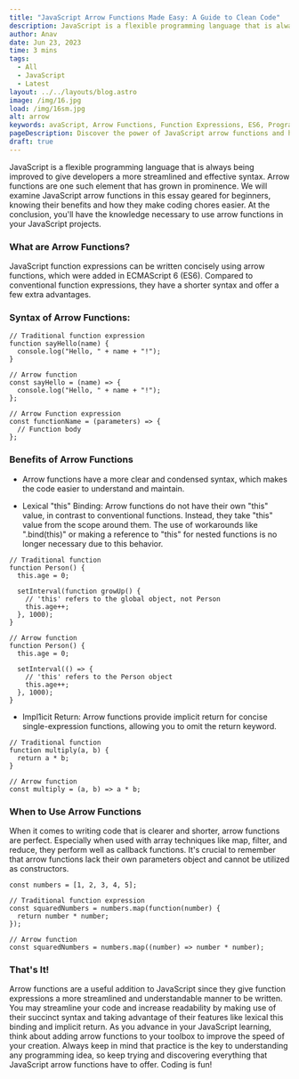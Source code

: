 ```yaml
---
title: "JavaScript Arrow Functions Made Easy: A Guide to Clean Code"
description: JavaScript is a flexible programming language that is always being improved to give developers a more streamlined and effective syntax. Arrow functions are...
author: Anav
date: Jun 23, 2023
time: 3 mins
tags:
  - All
  - JavaScript
  - Latest
layout: ../../layouts/blog.astro
image: /img/16.jpg
load: /img/16sm.jpg
alt: arrow
keywords: avaScript, Arrow Functions, Function Expressions, ES6, Programming Language
pageDescription: Discover the power of JavaScript arrow functions and how they can simplify your coding tasks. Learn about the concise syntax, benefits.
draft: true
---
```

JavaScript is a flexible programming language that is always being improved to give developers a more streamlined and effective syntax. Arrow functions are one such element that has grown in prominence. We will examine JavaScript arrow functions in this essay geared for beginners, knowing their benefits and how they make coding chores easier. At the conclusion, you'll have the knowledge necessary to use arrow functions in your JavaScript projects.

### What are Arrow Functions?

JavaScript function expressions can be written concisely using arrow functions, which were added in ECMAScript 6 (ES6). Compared to conventional function expressions, they have a shorter syntax and offer a few extra advantages.

### Syntax of Arrow Functions:

```
// Traditional function expression
function sayHello(name) {
  console.log("Hello, " + name + "!");
}

// Arrow function
const sayHello = (name) => {
  console.log("Hello, " + name + "!");
};

// Arrow Function expression
const functionName = (parameters) => {
  // Function body
};
```

### Benefits of Arrow Functions

- Arrow functions have a more clear and condensed syntax, which makes the code easier to understand and maintain.
   

- Lexical "this" Binding: Arrow functions do not have their own "this" value, in contrast to conventional functions. Instead, they take "this" value from the scope around them. The use of workarounds like ".bind(this)" or making a reference to "this" for nested functions is no longer necessary due to this behavior.

```
// Traditional function
function Person() {
  this.age = 0;

  setInterval(function growUp() {
    // 'this' refers to the global object, not Person
    this.age++;
  }, 1000);
}

// Arrow function
function Person() {
  this.age = 0;

  setInterval(() => {
    // 'this' refers to the Person object
    this.age++;
  }, 1000);
}
```

- Impl1icit Return: Arrow functions provide implicit return for concise single-expression functions, allowing you to omit the return keyword.

```
// Traditional function
function multiply(a, b) {
  return a * b;
}

// Arrow function
const multiply = (a, b) => a * b;
```

### When to Use Arrow Functions

When it comes to writing code that is clearer and shorter, arrow functions are perfect. Especially when used with array techniques like map, filter, and reduce, they perform well as callback functions. It's crucial to remember that arrow functions lack their own parameters object and cannot be utilized as constructors.

```
const numbers = [1, 2, 3, 4, 5];

// Traditional function expression
const squaredNumbers = numbers.map(function(number) {
  return number * number;
});

// Arrow function
const squaredNumbers = numbers.map((number) => number * number);
```

### That's It!

Arrow functions are a useful addition to JavaScript since they give function expressions a more streamlined and understandable manner to be written. You may streamline your code and increase readability by making use of their succinct syntax and taking advantage of their features like lexical this binding and implicit return. As you advance in your JavaScript learning, think about adding arrow functions to your toolbox to improve the speed of your creation. Always keep in mind that practice is the key to understanding any programming idea, so keep trying and discovering everything that JavaScript arrow functions have to offer. Coding is fun!